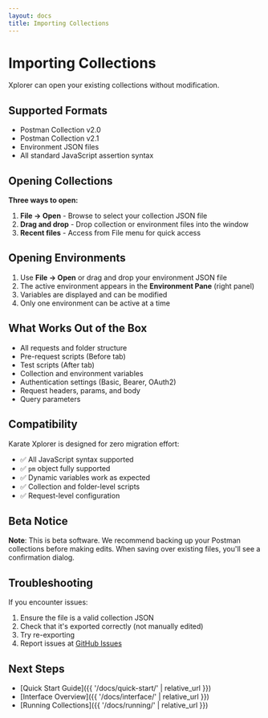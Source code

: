 ```yaml
---
layout: docs
title: Importing Collections
---
```


# Importing Collections

Xplorer can open your existing collections without modification.

## Supported Formats

- Postman Collection v2.0
- Postman Collection v2.1
- Environment JSON files
- All standard JavaScript assertion syntax

## Opening Collections

**Three ways to open:**

1. **File → Open** - Browse to select your collection JSON file
2. **Drag and drop** - Drop collection or environment files into the window
3. **Recent files** - Access from File menu for quick access

## Opening Environments

1. Use **File → Open** or drag and drop your environment JSON file
2. The active environment appears in the **Environment Pane** (right panel)
3. Variables are displayed and can be modified
4. Only one environment can be active at a time

## What Works Out of the Box

- All requests and folder structure
- Pre-request scripts (Before tab)
- Test scripts (After tab)
- Collection and environment variables
- Authentication settings (Basic, Bearer, OAuth2)
- Request headers, params, and body
- Query parameters

## Compatibility

Karate Xplorer is designed for zero migration effort:

- ✅ All JavaScript syntax supported
- ✅ `pm` object fully supported
- ✅ Dynamic variables work as expected
- ✅ Collection and folder-level scripts
- ✅ Request-level configuration

## Beta Notice

**Note**: This is beta software. We recommend backing up your Postman collections before making edits. When saving over existing files, you'll see a confirmation dialog.

## Troubleshooting

If you encounter issues:

1. Ensure the file is a valid collection JSON
2. Check that it's exported correctly (not manually edited)
3. Try re-exporting
4. Report issues at [GitHub Issues](https://github.com/karatelabs/xplorer/issues)

## Next Steps

- [Quick Start Guide]({{ '/docs/quick-start/' | relative_url }})
- [Interface Overview]({{ '/docs/interface/' | relative_url }})
- [Running Collections]({{ '/docs/running/' | relative_url }})
